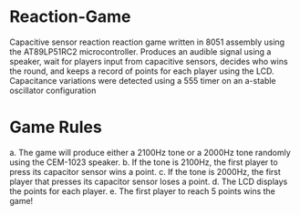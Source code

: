 # Reaction-Game
Capacitive sensor reaction reaction game written in 8051 assembly using the AT89LP51RC2 microcontroller. Produces an audible signal using a speaker, wait for players input from capacitive sensors, decides who wins the round, and keeps a record of 
points for each player using the LCD. Capacitance variations were detected using a 555 timer on an a-stable oscillator configuration 

# Game Rules
a. The game will produce either a 2100Hz tone or a 2000Hz tone randomly using the CEM-1023 speaker. 
b. If the tone is 2100Hz, the first player to press its capacitor sensor wins a point. 
c. If the tone is 2000Hz, the first  player that presses its capacitor sensor loses a point. 
d. The LCD displays the points for each player. 
e. The first player to reach 5 points wins the game! 
